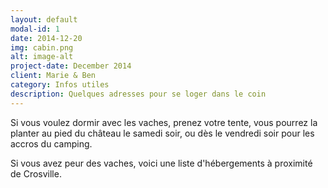 ```yaml
---
layout: default
modal-id: 1
date: 2014-12-20
img: cabin.png
alt: image-alt
project-date: December 2014
client: Marie & Ben
category: Infos utiles
description: Quelques adresses pour se loger dans le coin
---
```


Si vous voulez dormir avec les vaches, prenez votre tente, vous pourrez la planter au pied du château le samedi soir, ou dès le vendredi soir pour les accros du camping.

Si vous avez peur des vaches, voici une liste d'hébergements à proximité de Crosville.
